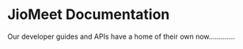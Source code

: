 # JioMeet Documentation

Our developer guides and APIs have a home of their own now.............
<!--stackedit_data:
eyJoaXN0b3J5IjpbLTE2MTU2NzYxNDgsLTE2Mjg1ODYwMzYsND
Q4MzQ3MTYyLDMwMjMzMzAwNCw0MzYxNzAyMDJdfQ==
-->